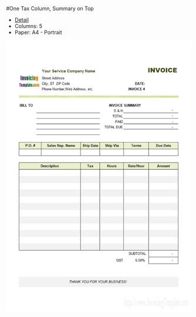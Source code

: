 ﻿#One Tax Column, Summary on Top
- [Detail](https://www.invoicingtemplate.com/one-tax-column-summary-top)
- Columns: 5
- Paper: A4 - Portrait

![Screenshot for One Tax Column, Summary on Top](one-tax-column-summary-top.png)